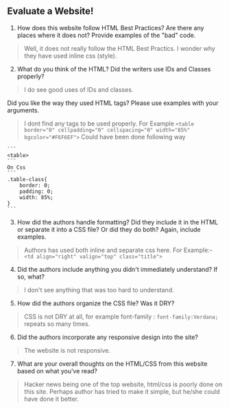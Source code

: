 ## Evaluate a Website! 
 
1) How does this website follow HTML Best Practices? Are there any places where 
it does not?  Provide examples of the "bad" code.
> Well, it does not really follow the HTML Best Practics. I wonder why they
have used inline css (style).
 
2) What do you think of the HTML? Did the writers use IDs and Classes properly? 
> I do see good uses of IDs and classes.

Did you like the way they used HTML tags?  Please use examples with your arguments.
> I dont find any tags to be used properly. For Example
	```
	<table border="0" cellpadding="0" cellspacing="0" width="85%" bgcolor="#F6F6EF">
	```
	Could have been done following way
	
	```
	<table>
	```
	On Css
	```
	.table-class{
		border: 0;
		padding: 0;
		width: 85%;
	}
	```
 
3) How did the authors handle formatting? Did they include it in the HTML or 
separate it into a CSS file? Or did they do both?  Again, include examples.
> Authors has used both inline and separate css here.
> For Example:-
> ``` <td align="right" valign="top" class="title"> ```
 
4) Did the authors include anything you didn't immediately understand? 
If so, what?
> I don't see anything that was too hard to understand.
 
5) How did the authors organize the CSS file? Was it DRY?
> CSS is not DRY at all, for example font-family : ``` font-family:Verdana; ``` repeats so many times.
 
6) Did the authors incorporate any responsive design into the site?
> The website is not responsive.
 
7) What are your overall thoughts on the HTML/CSS from this website based on 
what you've read?
> Hacker news being one of the top website, html/css is poorly done on this site. Perhaps author has tried to make it simple, but he/she could have done it better.